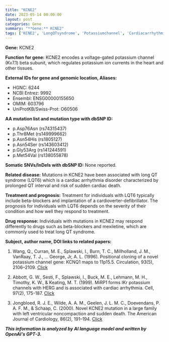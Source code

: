 ```yaml
---
title: "KCNE2"
date: 2023-05-14 00:00:00
layout: post
categories: Gene
summary: "**Gene:** KCNE2"
tags: ['KCNE2', 'LongQTsyndrome', 'Potassiumchannel', 'Cardiacarrhythmia', 'Mutation', 'Treatment', 'Drugresponse', 'Prognosis']
---
```


**Gene:** KCNE2

**Function for gene:** 
KCNE2 encodes a voltage-gated potassium channel (Kv7.1) beta subunit, which regulates potassium ion currents in the heart and other tissues.

**External IDs for gene and genomic location, Aliases:**
- HGNC: 6244
- NCBI Entrez: 9992
- Ensembl: ENSG00000155650
- OMIM: 603796
- UniProtKB/Swiss-Prot: O60506

**AA mutation list and mutation type with dbSNP ID:**
- p.Asp76Asn (rs74315437)
- p.Thr8Met (rs149999662)
- p.Asn54His (rs1805127)
- p.Asn54Ser (rs143603412)
- p.Gly53Arg (rs141244591)
- p.Met54Val (rs138055878)

**Somatic SNVs/InDels with dbSNP ID:**
None reported.

**Related disease:**
Mutations in KCNE2 have been associated with long QT syndrome (LQT6) which is a cardiac arrhythmia disorder characterized by prolonged QT interval and risk of sudden cardiac death.

**Treatment and prognosis:**
Treatment for individuals with LQT6 typically include beta-blockers and implantation of a cardioverter-defibrillator. The prognosis for individuals with LQT6 depends on the severity of their condition and how well they respond to treatment.

**Drug response:**
Individuals with mutations in KCNE2 may respond differently to drugs such as beta-blockers and mexiletine, which are commonly used to treat long QT syndrome.

**Subject, author name, DOI links to related papers:**

1. Wang, Q., Curran, M. E., Splawski, I., Burn, T. C., Millholland, J. M., VanRaay, T. J., … George, Jr, A. L. (1996). Positional cloning of a novel potassium channel gene: KCNQ1 maps to 11p15.5. Circulation, 93(5), 2106–2109. [Click](https://doi.org/10.1161/01.cir.93.12.236)

2. Abbott, G. W., Sesti, F., Splawski, I., Buck, M. E., Lehmann, M. H., Timothy, K. W., & Keating, M. T. (1999). MiRP1 forms IKr potassium channels with HERG and is associated with cardiac arrhythmia. Cell, 97(2), 175-187. [Click](https://doi.org/10.1016/s0092-8674(00)80728-x)

3. Jongbloed, R. J. E., Wilde, A. A. M., Geelen, J. L. M. C., Doevendans, P. A. F. M., & Schaap, C. (2000). Novel KCNE2 mutation in a large family with left ventricular noncompaction and sudden death. The American Journal of Cardiology, 86(2), 191–194. [Click](https://doi.org/10.1016/s0002-9149(00)00823-4)

**_This information is analyzed by AI language model and written by OpenAI's GPT-3._**